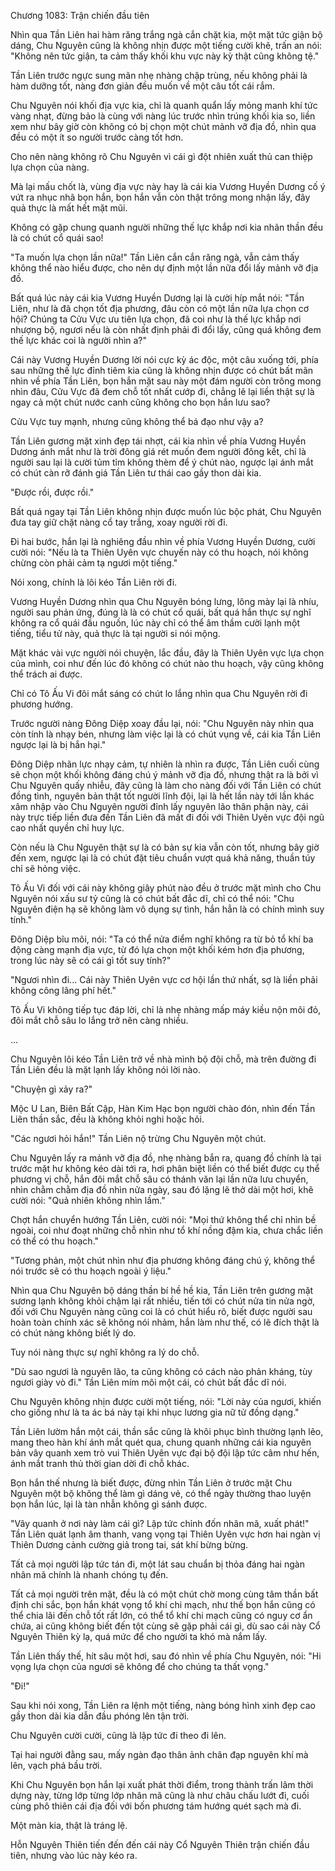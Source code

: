 




Chương 1083: Trận chiến đầu tiên


Nhìn qua Tần Liên hai hàm răng trắng ngà cắn chặt kia, một mặt tức giận bộ dáng, Chu Nguyên cũng là không nhịn được một tiếng cười khẽ, trấn an nói: "Không nên tức giận, ta cảm thấy khối khu vực này kỳ thật cũng không tệ."

Tần Liên trước ngực sung mãn nhẹ nhàng chập trùng, nếu không phải là hàm dưỡng tốt, nàng đơn giản đều muốn về một câu tốt cái rắm.

Chu Nguyên nói khối địa vực kia, chỉ là quanh quẩn lấy mỏng manh khí tức vàng nhạt, đừng bảo là cùng với nàng lúc trước nhìn trúng khối kia so, liền xem như bây giờ còn không có bị chọn một chút mảnh vỡ địa đồ, nhìn qua đều có một ít so người trước càng tốt hơn.

Cho nên nàng không rõ Chu Nguyên vì cái gì đột nhiên xuất thủ can thiệp lựa chọn của nàng.

Mà lại mấu chốt là, vùng địa vực này hay là cái kia Vương Huyền Dương cố ý vứt ra nhục nhã bọn hắn, bọn hắn vẫn còn thật trông mong nhận lấy, đây quả thực là mất hết mặt mũi.

Không có gặp chung quanh người những thế lực khắp nơi kia nhãn thần đều là có chút cổ quái sao!

"Ta muốn lựa chọn lần nữa!" Tần Liên cắn cắn răng ngà, vẫn cảm thấy không thể nào hiểu được, cho nên dự định một lần nữa đổi lấy mảnh vỡ địa đồ.

Bất quá lúc này cái kia Vương Huyền Dương lại là cười híp mắt nói: "Tần Liên, như là đã chọn tốt địa phương, đâu còn có một lần nữa lựa chọn cơ hội? Chúng ta Cửu Vực ưu tiên lựa chọn, đã coi như là thế lực khắp nơi nhượng bộ, ngươi nếu là còn nhất định phải đi đổi lấy, cũng quá không đem thế lực khác coi là người nhìn a?"

Cái này Vương Huyền Dương lời nói cực kỳ ác độc, một câu xuống tới, phía sau những thế lực đỉnh tiêm kia cũng là không nhịn được có chút bất mãn nhìn về phía Tần Liên, bọn hắn mặt sau này một đám người còn trông mong nhìn đâu, Cửu Vực đã đem chỗ tốt nhất cướp đi, chẳng lẽ lại liền thật sự là ngay cả một chút nước canh cũng không cho bọn hắn lưu sao?

Cửu Vực tuy mạnh, nhưng cũng không thể bá đạo như vậy a?

Tần Liên gương mặt xinh đẹp tái nhợt, cái kia nhìn về phía Vương Huyền Dương ánh mắt như là trời đông giá rét muốn đem người đông kết, chỉ là người sau lại là cười tủm tỉm không thèm để ý chút nào, ngược lại ánh mắt có chút càn rỡ đánh giá Tần Liên tư thái cao gầy thon dài kia.

"Được rồi, được rồi."

Bất quá ngay tại Tần Liên không nhịn được muốn lúc bộc phát, Chu Nguyên đưa tay giữ chặt nàng cổ tay trắng, xoay người rời đi.

Đi hai bước, hắn lại là nghiêng đầu nhìn về phía Vương Huyền Dương, cười cười nói: "Nếu là ta Thiên Uyên vực chuyến này có thu hoạch, nói không chừng còn phải cảm tạ ngươi một tiếng."

Nói xong, chính là lôi kéo Tần Liên rời đi.

Vương Huyền Dương nhìn qua Chu Nguyên bóng lưng, lông mày lại là nhíu, người sau phản ứng, đúng là là có chút cổ quái, bất quá hắn thực sự nghĩ không ra cổ quái đầu nguồn, lúc này chỉ có thể âm thầm cười lạnh một tiếng, tiểu tử này, quả thực là tại người si nói mộng.

Mặt khác vài vực người nói chuyện, lắc đầu, đây là Thiên Uyên vực lựa chọn của mình, coi như đến lúc đó không có chút nào thu hoạch, vậy cũng không thể trách ai được.

Chỉ có Tô Ấu Vi đôi mắt sáng có chút lo lắng nhìn qua Chu Nguyên rời đi phương hướng.

Trước người nàng Đông Diệp xoay đầu lại, nói: "Chu Nguyên này nhìn qua còn tính là nhạy bén, nhưng làm việc lại là có chút vụng về, cái kia Tần Liên ngược lại là bị hắn hại."

Đông Diệp nhãn lực nhạy cảm, tự nhiên là nhìn ra được, Tần Liên cuối cùng sẽ chọn một khối không đáng chú ý mảnh vỡ địa đồ, nhưng thật ra là bởi vì Chu Nguyên quấy nhiễu, đây cũng là làm cho nàng đối với Tần Liên có chút đồng tình, nguyên bản thật tốt người lĩnh đội, lại là hết lần này tới lần khác xâm nhập vào Chu Nguyên người đỉnh lấy nguyên lão thân phận này, cái này trực tiếp liền đưa đến Tần Liên đã mất đi đối với Thiên Uyên vực đội ngũ cao nhất quyền chỉ huy lực.

Còn nếu là Chu Nguyên thật sự là có bản sự kia vẫn còn tốt, nhưng bây giờ đến xem, ngược lại là có chút đặt tiêu chuẩn vượt quá khả năng, thuần túy chỉ sẽ hỏng việc.

Tô Ấu Vi đối với cái này không giây phút nào đều ở trước mặt mình cho Chu Nguyên nói xấu sư tỷ cũng là có chút bất đắc dĩ, chỉ có thể nói: "Chu Nguyên điện hạ sẽ không làm vô dụng sự tình, hắn hẳn là có chính mình suy tính."

Đông Diệp bĩu môi, nói: "Ta có thể nửa điểm nghĩ không ra từ bỏ tổ khí ba động càng mạnh địa vực, từ đó lựa chọn một khối kém hơn địa phương, trong lúc này sẽ có cái gì tốt suy tính?"

"Ngươi nhìn đi... Cái này Thiên Uyên vực cơ hội lần thứ nhất, sợ là liền phải không công lãng phí hết."

Tô Ấu Vi không tiếp tục đáp lời, chỉ là nhẹ nhàng mấp máy kiều nộn môi đỏ, đôi mắt chỗ sâu lo lắng trở nên càng nhiều.

...

Chu Nguyên lôi kéo Tần Liên trở về nhà mình bộ đội chỗ, mà trên đường đi Tần Liên đều là mặt lạnh lấy không nói lời nào.

"Chuyện gì xảy ra?"

Mộc U Lan, Biên Bất Cập, Hàn Kim Hạc bọn người chào đón, nhìn đến Tần Liên thần sắc, đều là không khỏi nghi hoặc hỏi.

"Các ngươi hỏi hắn!" Tần Liên nộ trừng Chu Nguyên một chút.

Chu Nguyên lấy ra mảnh vỡ địa đồ, nhẹ nhàng bắn ra, quang đồ chính là tại trước mặt hư không kéo dài tới ra, hơi phân biệt liền có thể biết được cụ thể phương vị chỗ, hắn đôi mắt chỗ sâu có thánh văn lại lần nữa lưu chuyển, nhìn chằm chằm địa đồ nhìn nửa ngày, sau đó lặng lẽ thở dài một hơi, khẽ cười nói: "Quả nhiên không nhìn lầm."

Chợt hắn chuyển hướng Tần Liên, cười nói: "Mọi thứ không thể chỉ nhìn bề ngoài, coi như đoạt những chỗ nhìn như tổ khí nồng đậm kia, chưa chắc liền có thể có thu hoạch."

"Tương phản, một chút nhìn như địa phương không đáng chú ý, không thể nói trước sẽ có thu hoạch ngoài ý liệu."

Nhìn qua Chu Nguyên bộ dáng thần bí hề hề kia, Tần Liên trên gương mặt sương lạnh không khỏi chậm lại rất nhiều, tiến tới có chút nửa tin nửa ngờ, đối với Chu Nguyên nàng cũng coi là có chút hiểu rõ, biết được người sau hoàn toàn chính xác sẽ không nói nhảm, hắn làm như thế, có lẽ đích thật là có chút nàng không biết lý do.

Tuy nói nàng thực sự nghĩ không ra lý do chỗ.

"Dù sao ngươi là nguyên lão, ta cũng không có cách nào phản kháng, tùy ngươi giày vò đi." Tần Liên mím môi một cái, có chút bất đắc dĩ nói.

Chu Nguyên không nhịn được cười một tiếng, nói: "Lời này của ngươi, khiến cho giống như là ta ác bá này tại khi nhục lương gia nữ tử đồng dạng."

Tần Liên lườm hắn một cái, thần sắc cũng là khôi phục bình thường lạnh lẽo, mang theo hàn khí ánh mắt quét qua, chung quanh những cái kia nguyên bản vây quanh xem trò vui Thiên Uyên vực đại bộ đội lập tức câm như hến, ánh mắt tranh thủ thời gian dời đi chỗ khác.

Bọn hắn thế nhưng là biết được, đừng nhìn Tần Liên ở trước mặt Chu Nguyên một bộ không thể làm gì dáng vẻ, có thể ngày thường thao luyện bọn hắn lúc, lại là tàn nhẫn không gì sánh được.

"Vây quanh ở nơi này làm cái gì? Lập tức chỉnh đốn nhân mã, xuất phát!" Tần Liên quát lạnh âm thanh, vang vọng tại Thiên Uyên vực hơn hai ngàn vị Thiên Dương cảnh cường giả trong tai, sát khí bừng bừng.

Tất cả mọi người lập tức tán đi, một lát sau chuẩn bị thỏa đáng hai ngàn nhân mã chính là nhanh chóng tụ đến.

Tất cả mọi người trên mặt, đều là có một chút chờ mong cùng tâm thần bất định chi sắc, bọn hắn khát vọng tổ khí chi mạch, như thế bọn hắn cũng có thể chia lãi đến chỗ tốt rất lớn, có thể tổ khí chi mạch cũng có nguy cơ ẩn chứa, ai cũng không biết đến tột cùng sẽ gặp phải cái gì, dù sao cái này Cổ Nguyên Thiên kỳ lạ, quá mức để cho người ta khó mà nắm lấy.

Tần Liên thấy thế, hít sâu một hơi, sau đó nhìn về phía Chu Nguyên, nói: "Hi vọng lựa chọn của ngươi sẽ không để cho chúng ta thất vọng."

"Đi!"

Sau khi nói xong, Tần Liên ra lệnh một tiếng, nàng bóng hình xinh đẹp cao gầy thon dài kia dẫn đầu phóng lên tận trời.

Chu Nguyên cười cười, cũng là lập tức đi theo đi lên.

Tại hai người đằng sau, mấy ngàn đạo thân ảnh chân đạp nguyên khí mà lên, vạch phá bầu trời.

Khi Chu Nguyên bọn hắn lại xuất phát thời điểm, trong thành trấn lâm thời dựng này, từng lớp từng lớp nhân mã cũng là như châu chấu lướt đi, cuối cùng phô thiên cái địa đối với bốn phương tám hướng quét sạch mà đi.

Một màn kia, thật là tráng lệ.

Hỗn Nguyên Thiên tiến đến đến cái này Cổ Nguyên Thiên trận chiến đầu tiên, nhưng vào lúc này kéo ra.




